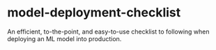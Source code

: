 # model-deployment-checklist
An efficient, to-the-point, and easy-to-use checklist to following when deploying an ML model into production.
